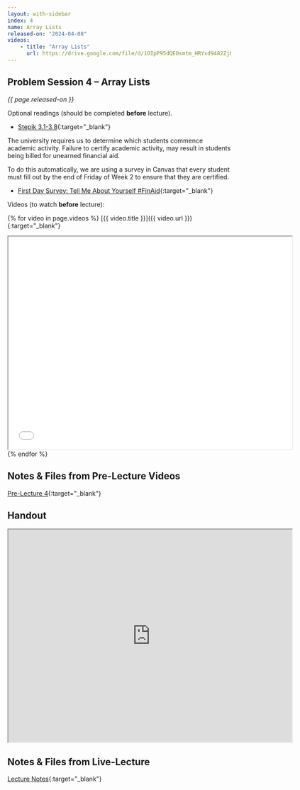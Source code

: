 ```yaml
---
layout: with-sidebar
index: 4
name: Array Lists
released-on: "2024-04-08"
videos:
    - title: "Array Lists"
      url: https://drive.google.com/file/d/1OIpP95dQEOsmtm_HRYxd9482Zj0dR54m
---
```


## Problem Session 4 – Array Lists

_{{ page.released-on }}_

Optional readings (should be completed **before** lecture). 
- [Stepik 3.1-3.8](https://stepik.org/lesson/687833/step/1?unit=687068){:target="_blank"}

The university requires us to determine which students commence academic activity. Failure to certify academic activity, may result in students being billed for unearned financial aid.

To do this automatically, we are using a survey in Canvas that every student must fill out by the end of Friday of Week 2 to ensure that they are certified.
- [First Day Survey: Tell Me About Yourself #FinAid](https://canvas.ucsd.edu/courses/54785/quizzes/169125){:target="_blank"}

Videos (to watch **before** lecture):

{% for video in page.videos %}
[{{ video.title }}]({{ video.url }}){:target="_blank"}

<iframe src="{{ video.url }}/preview" width="640" height="480" allow="autoplay"></iframe>
{% endfor %}

## Notes & Files from Pre-Lecture Videos

[Pre-Lecture 4](https://github.com/ucsd-cse12-sp24/ucsd-cse12-sp24.github.io/tree/main/_pre-lectures/lecture-04){:target="_blank"}

## Handout

<iframe src="https://drive.google.com/file/d/11-kiN4IYihJCUXFsycNYGDtt5opto-rs/preview" width="640" height="480" allow="autoplay"></iframe>

## Notes & Files from Live-Lecture

[Lecture Notes](https://github.com/ucsd-cse12-sp24/ucsd-cse12-sp24.github.io/tree/main/_lectures/lecture-04){:target="_blank"}
